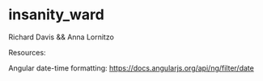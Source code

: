 # insanity_ward


Richard Davis && Anna Lornitzo

Resources:

Angular date-time formatting: https://docs.angularjs.org/api/ng/filter/date
